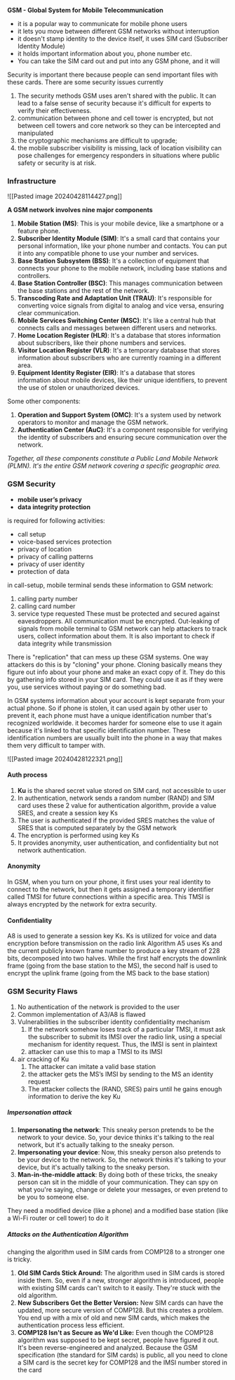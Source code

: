 **GSM - Global System for Mobile Telecommunication**
- it is a popular way to communicate for mobile phone users
- it lets you move between different GSM networks without interruption
- it doesn't stamp identity to the device itself, it uses SIM card (Subscriber Identity Module)
- it holds important information about you, phone number etc.
- You can take the SIM card out and put into any GSM phone, and it will


Security is important there because people can send important files with these cards. There are some security issues currently
1. The security methods GSM uses aren't shared with the public. It can lead to a false sense of security because it's difficult for experts to verify their effectiveness.
2. communication between phone and cell tower is encrypted, but not between cell towers and core network so they can be intercepted and manipulated
4. the cryptographic mechanisms are difficult to upgrade;
5. the mobile subscriber visibility is missing, lack of location visibility can pose challenges for emergency responders in situations where public safety or security is at risk.

### Infrastructure

![[Pasted image 20240428114427.png]]

**A GSM network involves nine major components**
1. **Mobile Station (MS)**: This is your mobile device, like a smartphone or a feature phone.
2. **Subscriber Identity Module (SIM)**: It's a small card that contains your personal information, like your phone number and contacts. You can put it into any compatible phone to use your number and services.
3. **Base Station Subsystem (BSS)**: It's a collection of equipment that connects your phone to the mobile network, including base stations and controllers.
4. **Base Station Controller (BSC)**: This manages communication between the base stations and the rest of the network.
5. **Transcoding Rate and Adaptation Unit (TRAU)**: It's responsible for converting voice signals from digital to analog and vice versa, ensuring clear communication.
6. **Mobile Services Switching Center (MSC)**: It's like a central hub that connects calls and messages between different users and networks.
7. **Home Location Register (HLR)**: It's a database that stores information about subscribers, like their phone numbers and services.
8. **Visitor Location Register (VLR)**: It's a temporary database that stores information about subscribers who are currently roaming in a different area.
9. **Equipment Identity Register (EIR)**: It's a database that stores information about mobile devices, like their unique identifiers, to prevent the use of stolen or unauthorized devices.


Some other components:
1. **Operation and Support System (OMC)**: It's a system used by network operators to monitor and manage the GSM network.
2. **Authentication Center (AuC)**: It's a component responsible for verifying the identity of subscribers and ensuring secure communication over the network.


*Together, all these components constitute a Public Land Mobile Network (PLMN). It's the entire GSM network covering a specific geographic area.*

### GSM Security

- **mobile user’s privacy**
- **data integrity protection**

is required for following activities:
- call setup
- voice-based services protection
- privacy of location
- privacy of calling patterns
- privacy of user identity
- protection of data


in call-setup, mobile terminal sends these information to GSM network:
1. calling party number
2. calling card number
3. service type requested
These must be protected and secured against eavesdroppers. All communication must be encrypted.
Out-leaking of signals from mobile terminal to GSM network can help attackers to track users, collect information about them. It is also important to check if data integrity while transmission 

There is "replication" that can mess up these GSM systems. 
One way attackers do this is by "cloning" your phone. Cloning basically means they figure out info about your phone and make an exact copy of it. They do this by gathering info stored in your SIM card. They could use it as if they were you, use services without paying or do something bad.

In GSM systems information about your account is kept separate from your actual phone. So if phone is stolen, it can used again by other user
to prevent it, each phone must have a unique identification number that's recognized worldwide. it becomes harder for someone else to use it again because it's linked to that specific identification number.
These identification numbers are usually built into the phone in a way that makes them very difficult to tamper with.

![[Pasted image 20240428122321.png]]

#### Auth process
1. **Ku** is the shared secret value stored on SIM card, not accessible to user
2. In authentication, network sends a random number (RAND) and SIM card uses these 2 value for authentication algorithm, provide a value SRES, and create a session key Ks
3. The user is authenticated if the provided SRES matches the value of SRES that is computed separately by the GSM network
4. The encryption is performed using key Ks
5. It provides anonymity, user authentication, and confidentiality but not network authentication.


#### Anonymity
In GSM, when you turn on your phone, it first uses your real identity to connect to the network, but then it gets assigned a temporary identifier called TMSI for future connections within a specific area. This TMSI is always encrypted by the network for extra security.

#### Confidentiality
A8 is used to generate a session key Ks. 
Ks is utilized for voice and data encryption before transmission on the radio link
Algorithm A5 uses Ks and the current publicly known frame number to produce a key stream of 228 bits, decomposed into two halves. While the first half encrypts the downlink frame (going from the base station to the MS), the second half is used to encrypt the uplink frame (going from the MS back to the base station)


### GSM Security Flaws

1. No authentication of the network is provided to the user
2. Common implementation of A3/A8 is flawed
3. Vulnerabilities in the subscriber identity confidentiality mechanism
	1. If the network somehow loses track of a particular TMSI, it must ask the subscriber to submit its IMSI over the radio link, using a special mechanism for identity request. Thus, the IMSI is sent in plaintext
	2. attacker can use this to map a TMSI to its IMSI
4. air cracking of Ku
	1. The attacker can imitate a valid base station
	2. the attacker gets the MS’s IMSI by sending to the MS an identity request 
	3. The attacker collects the (RAND, SRES) pairs until he gains enough information to derive the key Ku

##### Impersonation attack

1. **Impersonating the network**: This sneaky person pretends to be the network to your device. So, your device thinks it's talking to the real network, but it's actually talking to the sneaky person.
2. **Impersonating your device**: Now, this sneaky person also pretends to be your device to the network. So, the network thinks it's talking to your device, but it's actually talking to the sneaky person.
3. **Man-in-the-middle attack**: By doing both of these tricks, the sneaky person can sit in the middle of your communication. They can spy on what you're saying, change or delete your messages, or even pretend to be you to someone else.

They need a modified device (like a phone) and a modified base station (like a Wi-Fi router or cell tower) to do it


##### Attacks on the Authentication Algorithm

changing the algorithm used in SIM cards from COMP128 to a stronger one is tricky.
1. **Old SIM Cards Stick Around:** The algorithm used in SIM cards is stored inside them. So, even if a new, stronger algorithm is introduced, people with existing SIM cards can't switch to it easily. They're stuck with the old algorithm.
2. **New Subscribers Get the Better Version:** New SIM cards can have the updated, more secure version of COMP128. But this creates a problem. You end up with a mix of old and new SIM cards, which makes the authentication process less efficient.
3. **COMP128 Isn't as Secure as We'd Like:** Even though the COMP128 algorithm was supposed to be kept secret, people have figured it out. It's been reverse-engineered and analyzed. Because the GSM specification (the standard for SIM cards) is public, all you need to clone a SIM card is the secret key for COMP128 and the IMSI number stored in the card

